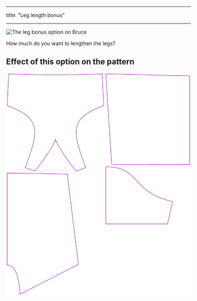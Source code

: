 ***

title: "Leg length bonus"

***

![The leg bonus option on Bruce](./legbonus.svg)

How much do you want to lengthen the legs?

## Effect of this option on the pattern

![This image shows the effect of this option by superimposing several variants that have a different value for this option](bruce_legbonus_sample.svg "Effect of this option on the pattern")
